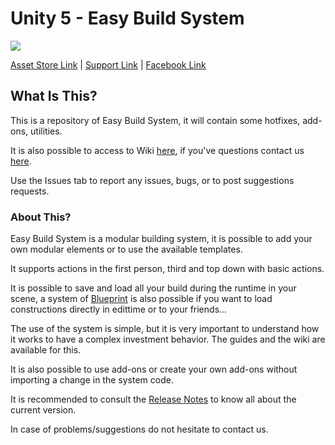 # Unity 5 - Easy Build System

[![](https://gyazo.com/6ac23b9b88f2ddcaf90799cbb7e1f224.png)](https://www.assetstore.unity3d.com/#!/content/71391)

[Asset Store Link](https://www.assetstore.unity3d.com/#!/content/45394) | [Support Link](https://www.assetstore.unity3d.com/#!/content/45394) | [Facebook Link](https://www.facebook.com/AdsStudioQuebec/)

## What Is This?

This is a repository of Easy Build System, it will contain some hotfixes, add-ons, utilities.

It is also possible to access to Wiki [here](https://github.com/), if you've questions contact us [here](https://www.adsstudio12.net/).

Use the Issues tab to report any issues, bugs, or to post suggestions requests.

### About This?

Easy Build System is a modular building system, it is possible to add your own modular elements or to use the available templates.

It supports actions in the first person, third and top down with basic actions.

It is possible to save and load all your build during the runtime in your scene, a system of [Blueprint](https://www.adsstudio12.net/) is also possible if you want to load constructions directly in edittime or to your friends...

The use of the system is simple, but it is very important to understand how it works to have a complex investment behavior.
The guides and the wiki are available for this.

It is also possible to use add-ons or create your own add-ons without importing a change in the system code.

It is recommended to consult the [Release Notes](https://www.adsstudio12.net/) to know all about the current version.

In case of problems/suggestions do not hesitate to contact us.
